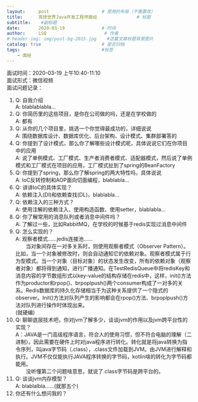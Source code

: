 ```yaml
---
layout:     post                    # 使用的布局（不需要改）
title:      竞技世界Java开发工程师面经               # 标题 
subtitle:    #副标题
date:       2020-03-19              # 时间
author:     LSQ                      # 作者
# header-img: img/post-bg-2015.jpg    #这篇文章标题背景图片
catalog: true                       # 是否归档
tags:                               #标签
    - 面经
---
```



面试时间：2020-03-19 上午10:40-11:10  
面试形式：微信视频  
面试问题记录：
1. Q: 自我介绍  
   A: blablablabla…
2. Q: 你简历里的这些项目，是你在公司做的吗，还是在学校做的  
   A: 都有
3. Q: 从你的几个项目里，挑选一个你觉得最成功的，详细说说  
   A: 围绕数据库设计、数据库优化、后台架构、设计模式、集群部署答的
4. Q: 你提到了设计模式，那么你了解哪些设计模式呢，具体说说它们在你项目中的应用  
   A: 说了单例模式、工厂模式、生产者消费者模式、适配器模式，然后说了单例模式和工厂模式在项目的应用，工厂模式扯到了spring的BeanFactory
5. Q: 你提到了spring，那么你了解spring的两大特性吗，具体说说  
   A: IoC反转控制和AOP面向切面编程，blablabla…
6. Q: 讲讲IoC的具体实现？  
   A: 依赖注入(DI)和依赖查找(DL)，blablabla…
7. Q: 依赖注入的三种方式？  
   A: 使用注解的依赖注入、使用构造函数、使用setter，blablabla…
8. Q: 你了解常用的消息队列或者消息中间件吗？  
   A: 了解过一些，比如RabbitMQ，在学校的时候基于redis实现过消息中间件
9. Q: 怎么实现的？  
   A: 观察者模式……jedis连接池……  
   &emsp;&emsp;当对象间存在一对多关系时，则使用观察者模式（Observer Pattern）。比如，当一个对象被修改时，则会自动通知它的依赖对象。观察者模式属于行为型模式。当一个对象（目标对象）的状态发生改变，所有的依赖对象（观察者对象）都将得到通知，进行广播通知。在TestRedisQueue中将redisKey和消息内容的字节数组形式以key-value的结构存储在redis中，这样，init()方法作为productor和rpop()、brpoplpush()两个consumer构成了一对多的关系。Redis数据库的持久化存储相当于为这种关系提供了一个隐式的observer。Init()方法对队列产生的影响都会在rpop()方法、brpoplpush()方法对队列进行操作时体现出来。  
   (就硬编)
10. Q: 聊聊底层技术吧，你对jvm了解多少，谈谈jvm的作用以及jvm跨平台性的实现？  
    A：JAVA是一门高级程序语言，符合人的使用习惯，但不符合电脑的理解（二进制）。因此需要在硬件上时对java程序进行转化。转化就是将java转换为指令序列，叫java字节码（.class），.class文件加载到JVM。由JVM进行解释和执行。JVM不仅仅能执行JAVA程序转换的字节码，kotlin啥的转化为字节码都能用。  
    &emsp;&emsp;没听懂第二个问题啥意思，就说了.class字节码是跨平台的。
11. Q: 谈谈jvm内存模型？  
    A: blablalbla……(就那五个)
12. 你还有什么想问我的？






